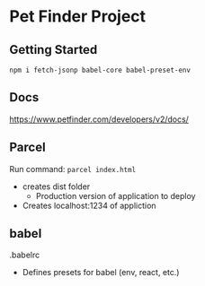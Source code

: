 # Pet Finder Project

## Getting Started

`npm i fetch-jsonp babel-core babel-preset-env`

## Docs

https://www.petfinder.com/developers/v2/docs/

## Parcel

Run command:
`parcel index.html`

- creates dist folder
  - Production version of application to deploy
- Creates localhost:1234 of appliction

## babel

.babelrc

- Defines presets for babel (env, react, etc.)
